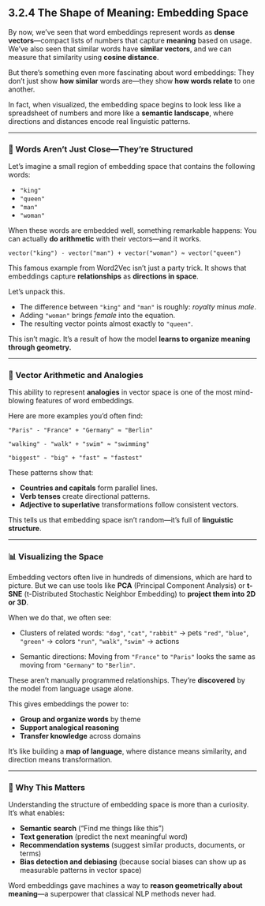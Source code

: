 
## **3.2.4 The Shape of Meaning: Embedding Space**

By now, we’ve seen that word embeddings represent words as **dense vectors**—compact lists of numbers that capture **meaning** based on usage. We’ve also seen that similar words have **similar vectors**, and we can measure that similarity using **cosine distance**.

But there’s something even more fascinating about word embeddings:
They don’t just show **how similar** words are—they show **how words relate** to one another.

In fact, when visualized, the embedding space begins to look less like a spreadsheet of numbers and more like a **semantic landscape**, where directions and distances encode real linguistic patterns.

---

### 🧭 Words Aren’t Just Close—They’re Structured

Let’s imagine a small region of embedding space that contains the following words:

* `"king"`
* `"queen"`
* `"man"`
* `"woman"`

When these words are embedded well, something remarkable happens:
You can actually **do arithmetic** with their vectors—and it works.

```text
vector("king") - vector("man") + vector("woman") ≈ vector("queen")
```

This famous example from Word2Vec isn’t just a party trick. It shows that embeddings capture **relationships** as **directions in space**.

Let’s unpack this.

* The difference between `"king"` and `"man"` is roughly: *royalty* minus *male*.
* Adding `"woman"` brings *female* into the equation.
* The resulting vector points almost exactly to `"queen"`.

This isn’t magic. It’s a result of how the model **learns to organize meaning through geometry.**

---

### 🧱 Vector Arithmetic and Analogies

This ability to represent **analogies** in vector space is one of the most mind-blowing features of word embeddings.

Here are more examples you’d often find:

```text
"Paris" - "France" + "Germany" ≈ "Berlin"

"walking" - "walk" + "swim" ≈ "swimming"

"biggest" - "big" + "fast" ≈ "fastest"
```

These patterns show that:

* **Countries and capitals** form parallel lines.
* **Verb tenses** create directional patterns.
* **Adjective to superlative** transformations follow consistent vectors.

This tells us that embedding space isn’t random—it’s full of **linguistic structure**.

---

### 📊 Visualizing the Space

Embedding vectors often live in hundreds of dimensions, which are hard to picture. But we can use tools like **PCA** (Principal Component Analysis) or **t-SNE** (t-Distributed Stochastic Neighbor Embedding) to **project them into 2D or 3D**.

When we do that, we often see:

* Clusters of related words:
  `"dog"`, `"cat"`, `"rabbit"` → pets
  `"red"`, `"blue"`, `"green"` → colors
  `"run"`, `"walk"`, `"swim"` → actions

* Semantic directions:
  Moving from `"France"` to `"Paris"` looks the same as moving from `"Germany"` to `"Berlin"`.

These aren’t manually programmed relationships. They’re **discovered** by the model from language usage alone.

This gives embeddings the power to:

* **Group and organize words** by theme
* **Support analogical reasoning**
* **Transfer knowledge** across domains

It’s like building a **map of language**, where distance means similarity, and direction means transformation.

---

### 🧠 Why This Matters

Understanding the structure of embedding space is more than a curiosity. It’s what enables:

* **Semantic search** (“Find me things like this”)
* **Text generation** (predict the next meaningful word)
* **Recommendation systems** (suggest similar products, documents, or terms)
* **Bias detection and debiasing** (because social biases can show up as measurable patterns in vector space)

Word embeddings gave machines a way to **reason geometrically about meaning**—a superpower that classical NLP methods never had.

